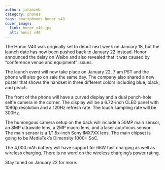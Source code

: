 ```yaml
---
author: jahanzeb
category: phones
tags: smartphones honor v40
cover_image:
  link: honor_v40.jpg
  alt: honor v40
---
```

The Honor V40 was originally set to debut next week on January 18, but the launch date has now been pushed back to January 22 instead. Honor announced the delay on Weibo and also revealed that it was caused by “conference venue and equipment” issues.

The launch event will now take place on January 22, 7 am PST and the phone will also go on sale the same day. The company also shared a new poster that shows the handset in three different colors including blue, black, and peach.

The front of the phone will have a curved display and a dual punch-hole selfie camera in the corner. The display will be a 6.72-inch OLED panel with 1080p resolution and a 120Hz refresh rate. The touch sampling rate will be 300Hz.

The humongous camera setup on the back will include a 50MP main sensor, an 8MP ultrawide lens, a 2MP macro lens, and a laser autofocus sensor. The main sensor is a 1/1.5x-inch Sony IMX7XX lens. The main chipset is going to be MediaTek’s Dimensity 1000+ SoC.

The 4,000 mAh battery will have support for 66W fast charging as well as wireless charging. There is no word on the wireless charging’s power rating.

Stay tuned on January 22 for more.
